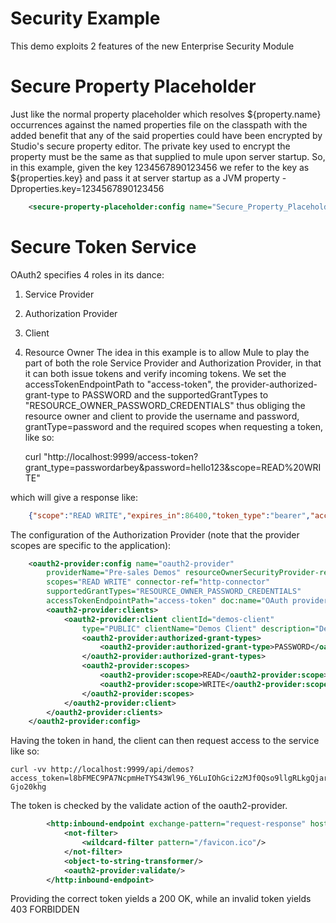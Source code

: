 Security Example
================
This demo exploits 2 features of the new Enterprise Security Module

Secure Property Placeholder
=========================== 
Just like the normal property placeholder which resolves ${property.name} occurrences against the
named properties file on the classpath with the added benefit that any of the said properties could have been encrypted by Studio's secure property 
editor. The private key used to encrypt the property must be the same as that supplied to mule upon server startup. So, in this example, 
given the key 1234567890123456 we refer to the key as ${properties.key} and pass it at server startup as a JVM property -Dproperties.key=1234567890123456

```xml
	<secure-property-placeholder:config name="Secure_Property_Placeholder" key="${properties.key}" location="config.${env}.properties" doc:name="Secure Property Placeholder" />
```

Secure Token Service
====================
OAuth2 specifies 4 roles in its dance:
1. Service Provider
2. Authorization Provider
3. Client
4. Resource Owner
The idea in this example is to allow Mule to play the part of both the role Service Provider and Authorization Provider, in that it can both issue tokens
and verify incoming tokens. We set the accessTokenEndpointPath to "access-token", the provider-authorized-grant-type to PASSWORD and the 
supportedGrantTypes to "RESOURCE_OWNER_PASSWORD_CREDENTIALS" thus obliging the resource owner and client to provide the username 
and password, grantType=password and the required scopes when requesting a token, like so:

	curl "http://localhost:9999/access-token?grant_type=passwordarbey&password=hello123&scope=READ%20WRITE"

which will give a response like:

```json
	{"scope":"READ WRITE","expires_in":86400,"token_type":"bearer","access_token":"l8bFMEC9PA7NcpmHeTYS43Wl96_Y6LuIOhGci2zMJf0Qso9llgRLkgQjarMzUhvQz8vGVHmazrZ2C-Gjo20khg"}
```

The configuration of the Authorization Provider (note that the provider scopes are specific to the application):
```xml
	<oauth2-provider:config name="oauth2-provider"
		providerName="Pre-sales Demos" resourceOwnerSecurityProvider-ref="demos-security-provider"
		scopes="READ WRITE" connector-ref="http-connector"
		supportedGrantTypes="RESOURCE_OWNER_PASSWORD_CREDENTIALS"
		accessTokenEndpointPath="access-token" doc:name="OAuth provider module">
		<oauth2-provider:clients>
			<oauth2-provider:client clientId="demos-client"
				type="PUBLIC" clientName="Demos Client" description="Demos Client desc">
				<oauth2-provider:authorized-grant-types>
					<oauth2-provider:authorized-grant-type>PASSWORD</oauth2-provider:authorized-grant-type>
				</oauth2-provider:authorized-grant-types>
				<oauth2-provider:scopes>
					<oauth2-provider:scope>READ</oauth2-provider:scope>
					<oauth2-provider:scope>WRITE</oauth2-provider:scope>
				</oauth2-provider:scopes>
			</oauth2-provider:client>
		</oauth2-provider:clients>
	</oauth2-provider:config>
```

Having the token in hand, the client can then request access to the service like so:

	curl -vv http://localhost:9999/api/demos?access_token=l8bFMEC9PA7NcpmHeTYS43Wl96_Y6LuIOhGci2zMJf0Qso9llgRLkgQjarMzUhvQz8vGVHmazrZ2C-Gjo20khg

The token is checked by the validate action of the oauth2-provider.

```xml
        <http:inbound-endpoint exchange-pattern="request-response" host="localhost" port="9999" path="api" connector-ref="http-connector" doc:name="/api">
            <not-filter> 
                <wildcard-filter pattern="/favicon.ico"/> 
            </not-filter>
            <object-to-string-transformer/>
            <oauth2-provider:validate/>
        </http:inbound-endpoint>
```

Providing the correct token yields a 200 OK, while an invalid token yields 403 FORBIDDEN


